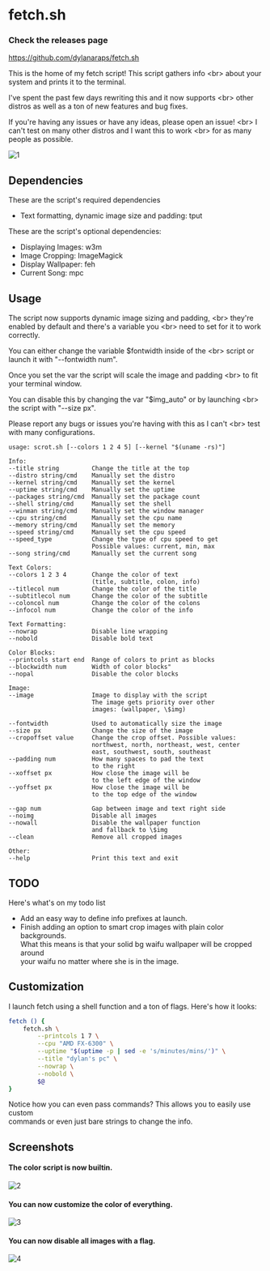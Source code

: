 # fetch.sh
### Check the releases page

https://github.com/dylanaraps/fetch.sh


This is the home of my fetch script! This script gathers info <br\>
about your system and prints it to the terminal.

I've spent the past few days rewriting this and it now supports <br\>
other distros as well as a ton of new features and bug fixes.

If you're having any issues or have any ideas, please open an issue! <br\>
I can't test on many other distros and I want this to work <br\>
for as many people as possible.

![1](https://sr.ht/5aNV.png)


## Dependencies

These are the script's required dependencies

-  Text formatting, dynamic image size and padding: tput

These are the script's optional dependencies:

-  Displaying Images: w3m
-  Image Cropping: ImageMagick
-  Display Wallpaper: feh
-  Current Song: mpc


## Usage

The script now supports dynamic image sizing and padding,
<br\> they're enabled by default and there's a variable you
<br\> need to set for it to work correctly.

You can either change the variable $fontwidth inside of the
<br\> script or launch it with "--fontwidth num".

Once you set the var the script will scale the image and padding
<br\> to fit your terminal window.

You can disable this by changing the var "$img_auto" or by launching
<br\> the script with "--size px".

Please report any bugs or issues you're having with this as I can't
<br\> test with many configurations.


```
usage: scrot.sh [--colors 1 2 4 5] [--kernel "$(uname -rs)"]

Info:
--title string         Change the title at the top
--distro string/cmd    Manually set the distro
--kernel string/cmd    Manually set the kernel
--uptime string/cmd    Manually set the uptime
--packages string/cmd  Manually set the package count
--shell string/cmd     Manually set the shell
--winman string/cmd    Manually set the window manager
--cpu string/cmd       Manually set the cpu name
--memory string/cmd    Manually set the memory
--speed string/cmd     Manually set the cpu speed
--speed_type           Change the type of cpu speed to get
                       Possible values: current, min, max
--song string/cmd      Manually set the current song

Text Colors:
--colors 1 2 3 4       Change the color of text
                       (title, subtitle, colon, info)
--titlecol num         Change the color of the title
--subtitlecol num      Change the color of the subtitle
--coloncol num         Change the color of the colons
--infocol num          Change the color of the info

Text Formatting:
--nowrap               Disable line wrapping
--nobold               Disable bold text

Color Blocks:
--printcols start end  Range of colors to print as blocks
--blockwidth num       Width of color blocks"
--nopal                Disable the color blocks

Image:
--image                Image to display with the script
                       The image gets priority over other
                       images: (wallpaper, \$img)

--fontwidth            Used to automatically size the image
--size px              Change the size of the image
--cropoffset value     Change the crop offset. Possible values:
                       northwest, north, northeast, west, center
                       east, southwest, south, southeast
--padding num          How many spaces to pad the text
                       to the right
--xoffset px           How close the image will be
                       to the left edge of the window
--yoffset px           How close the image will be
                       to the top edge of the window

--gap num              Gap between image and text right side
--noimg                Disable all images
--nowall               Disable the wallpaper function
                       and fallback to \$img
--clean                Remove all cropped images

Other:
--help                 Print this text and exit
```


## TODO

Here's what's on my todo list

- Add an easy way to define info prefixes at launch.
- Finish adding an option to smart crop images with plain color backgrounds.
  <br/>What this means is that your solid bg waifu wallpaper will be cropped around
  <br/>your waifu no matter where she is in the image.


## Customization

I launch fetch using a shell function and a ton of flags. Here's how it looks:

```sh
fetch () {
    fetch.sh \
        --printcols 1 7 \
        --cpu "AMD FX-6300" \
        --uptime "$(uptime -p | sed -e 's/minutes/mins/')" \
        --title "dylan's pc" \
        --nowrap \
        --nobold \
        $@
}
```

Notice how you can even pass commands? This allows you to easily use custom
<br/> commands or even just bare strings to change the info.


## Screenshots

#### The color script is now builtin.
![2](https://sr.ht/Z9hZ.png)

#### You can now customize the color of everything.
![3](https://sr.ht/hy7m.png)

#### You can now disable all images with a flag.
![4](https://sr.ht/zujR.png)
